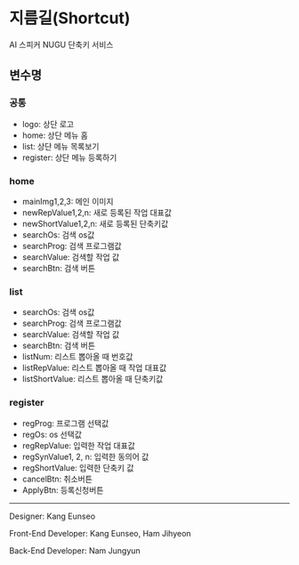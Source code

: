 지름길(Shortcut)
=======
AI 스피커 NUGU 단축키 서비스

변수명
----
### 공통
* logo: 상단 로고
* home: 상단 메뉴 홈
* list: 상단 메뉴 목록보기
* register: 상단 메뉴 등록하기

### home
* mainImg1,2,3: 메인 이미지
* newRepValue1,2,n: 새로 등록된 작업 대표값
* newShortValue1,2,n: 새로 등록된 단축키값
* searchOs: 검색 os값
* searchProg: 검색 프로그램값
* searchValue: 검색할 작업 값
* searchBtn: 검색 버튼

### list
* searchOs: 검색 os값
* searchProg: 검색 프로그램값
* searchValue: 검색할 작업 값
* searchBtn: 검색 버튼
* listNum: 리스트 뽑아올 때 번호값
* listRepValue: 리스트 뽑아올 때 작업 대표값
* listShortValue: 리스트 뽑아올 때 단축키값

### register
* regProg: 프로그램 선택값
* regOs: os 선택값
* regRepValue: 입력한 작업 대표값
* regSynValue1, 2, n: 입력한 동의어 값
* regShortValue: 입력한 단축키 값
* cancelBtn: 취소버튼
* ApplyBtn: 등록신청버튼

* * *
Designer: Kang Eunseo

Front-End Developer: Kang Eunseo, Ham Jihyeon

Back-End Developer: Nam Jungyun
